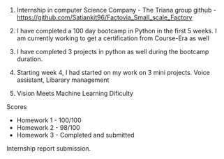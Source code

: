 1. Internship in computer Science 
Company - The Triana group 
github - https://github.com/Satiankit96/Factovia_Small_scale_Factory

1. I have completed a 100 day bootcamp in Python in the first 5 weeks. I am currently working to get a certification from Course-Era as well
2. I have completed 3 projects in python as well during the bootcamp duration.
3. Starting week 4, I had started on my work on 3 mini projects. Voice assistant, Libarary management

2. Vision Meets Machine Learning 
Dificulty 

Scores 
- Homework 1 - 100/100
- Homework 2 -  98/100 
- Homework 3 - Completed and submitted 


Internship report submission.
